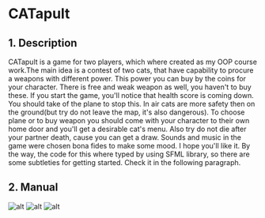 # CATapult
## 1. Description
CATapult is a game for two players, which where created as my OOP course work.The main idea is a contest of two cats, that have capability to procure a weapons with different power. This power you can buy by the coins for your character. There is free and weak weapon as well, you haven't to buy these. If you start the game, you'll notice that health score is coming down. You should take of the plane to stop this. In air cats are more safety then on the ground(but try do not leave the map, it's also dangerous). To choose plane or to buy weapon you should come with your character to their own home door and you'll get a desirable cat's menu. Also try do not die after your partner death, cause you can get a draw. Sounds and music in the game were chosen bona fides to make some mood. I hope you'll like it. By the way, the code for this where typed by using SFML library, so there are some subtleties for getting started. Check it in the following paragraph.
## 2. Manual

![alt](/Introduce_pctrs/img3.png)
![alt](/Introduce_pctrs/img1.png)
![alt](/Introduce_pctrs/img2.png)
